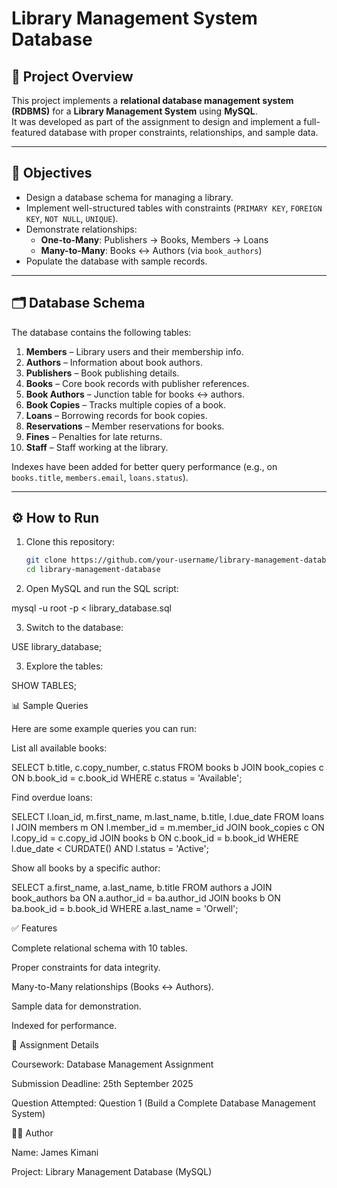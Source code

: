 # Library Management System Database

## 📌 Project Overview
This project implements a **relational database management system (RDBMS)** for a **Library Management System** using **MySQL**.  
It was developed as part of the assignment to design and implement a full-featured database with proper constraints, relationships, and sample data.

---

## 🎯 Objectives
- Design a database schema for managing a library.
- Implement well-structured tables with constraints (`PRIMARY KEY`, `FOREIGN KEY`, `NOT NULL`, `UNIQUE`).
- Demonstrate relationships:
  - **One-to-Many**: Publishers → Books, Members → Loans
  - **Many-to-Many**: Books ↔ Authors (via `book_authors`)
- Populate the database with sample records.

---

## 🗂 Database Schema

The database contains the following tables:

1. **Members** – Library users and their membership info.  
2. **Authors** – Information about book authors.  
3. **Publishers** – Book publishing details.  
4. **Books** – Core book records with publisher references.  
5. **Book Authors** – Junction table for books ↔ authors.  
6. **Book Copies** – Tracks multiple copies of a book.  
7. **Loans** – Borrowing records for book copies.  
8. **Reservations** – Member reservations for books.  
9. **Fines** – Penalties for late returns.  
10. **Staff** – Staff working at the library.  

Indexes have been added for better query performance (e.g., on `books.title`, `members.email`, `loans.status`).

---

## ⚙️ How to Run

1. Clone this repository:
   ```bash
   git clone https://github.com/your-username/library-management-database.git
   cd library-management-database
2. Open MySQL and run the SQL script:

mysql -u root -p < library_database.sql


3. Switch to the database:

USE library_database;


3. Explore the tables:

SHOW TABLES;

📊 Sample Queries

Here are some example queries you can run:

List all available books:

SELECT b.title, c.copy_number, c.status
FROM books b
JOIN book_copies c ON b.book_id = c.book_id
WHERE c.status = 'Available';


Find overdue loans:

SELECT l.loan_id, m.first_name, m.last_name, b.title, l.due_date
FROM loans l
JOIN members m ON l.member_id = m.member_id
JOIN book_copies c ON l.copy_id = c.copy_id
JOIN books b ON c.book_id = b.book_id
WHERE l.due_date < CURDATE() AND l.status = 'Active';


Show all books by a specific author:

SELECT a.first_name, a.last_name, b.title
FROM authors a
JOIN book_authors ba ON a.author_id = ba.author_id
JOIN books b ON ba.book_id = b.book_id
WHERE a.last_name = 'Orwell';

✅ Features

Complete relational schema with 10 tables.

Proper constraints for data integrity.

Many-to-Many relationships (Books ↔ Authors).

Sample data for demonstration.

Indexed for performance.

📅 Assignment Details

Coursework: Database Management Assignment

Submission Deadline: 25th September 2025

Question Attempted: Question 1 (Build a Complete Database Management System)

👨‍💻 Author

Name: James Kimani

Project: Library Management Database (MySQL)